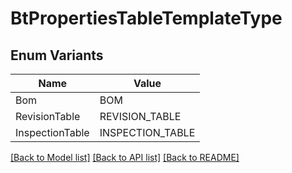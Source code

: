 # BtPropertiesTableTemplateType

## Enum Variants

| Name | Value |
|---- | -----|
| Bom | BOM |
| RevisionTable | REVISION_TABLE |
| InspectionTable | INSPECTION_TABLE |


[[Back to Model list]](../README.md#documentation-for-models) [[Back to API list]](../README.md#documentation-for-api-endpoints) [[Back to README]](../README.md)


